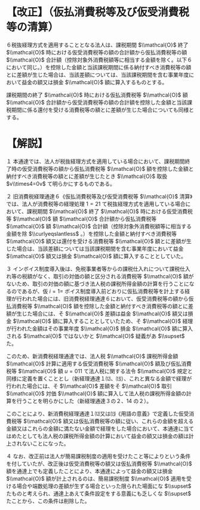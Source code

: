 # 【改正】（仮払消費税等及び仮受消費税等の清算）

６税抜経理方式を適用することとなる法人は、課税期間 $\\mathcal{O}$ 終了 $\\mathcal{O}$ 時における仮受消費税等の額の合計額から仮払消費税等の額 $\\mathcal{O}$ 合計額（控除対象外消費税額等に相当する金額を除く。以下６において同じ。）を控除した金額と当該課税期間に係る納付すべき消費税等の額とに差額が生じた場合は、当該差額については、当該課税期間を含む事業年度において益金の額又は損金 $\\mathcal{O}$ 額に算入するものとする。

課税期間の終了 $\\mathcal{O}$ 時における仮払消費税等 $\\mathcal{O}$ 額 $\\mathcal{O}$ 合計額から仮受消費税等の額の合計額を控除した金額と当該課税期間に係る還付を受ける消費税等の額とに差額が生じた場合についても同様とする。

# 【解説】

１ 本通達では、法人が税抜経理方式を適用している場合において、課税期間終了時の仮受消費税等の額から仮払消費税等 $\\mathcal{O}$ 額を控除した金額と納付すべき消費税等の額とに差額が生じたとき $\\mathcal{O}$ 取扱 $v\\times4=0v$ て明らかにするものである。

２ 旧消費税経理通達６《仮払消費税等及び仮受消費税等 $\\mathcal{O}$ 清算》では、法人が消費税等の経理処理 $1=21$ て税抜経理方式を適用している場合において、課税期間 $\\mathcal{O}$ 終了 $\\mathcal{O}$ 時における仮受消費税等 $\\mathcal{O}$ 額 $\\mathcal{O}$ 合計額から仮払消費税等 $\\mathcal{O}$ 額 $\\mathcal{O}$ 合計額（控除対象外消費税額等に相当する金額を除 $\\curlyeqslantless$ 。）を控除した金額と納付すべき消費税等 $\\mathcal{O}$ 額又は還付を受ける消費税等 $\\mathcal{O}$ 額とに差額が生じた場合は、当該差額については当該課税期間を含む事業年度において益金 $\\mathcal{O}$ 額又は損金 $\\mathcal{O}$ 額に算入することとしていた。

３ インボイス制度導入後は、免税事業者等からの課税仕入れについて課税仕入れ等の税額がなく、取引の対価の額と区分される消費税等 $\\mathcal{O}$ 額がないため、取引の対価の額に基づき法人税の課税所得金額の計算を行うことになるのであるが、仮 $i=1=$ ボイス制度導入前どおりに仮払消費税等を計上する経理が行われた場合には、旧消費税経理通達６において、仮受消費税等の額から仮払消費税等 $\\mathcal{O}$ 額を控除した金額と納付すべき消費税等の額とに差額が生じた場合には、そ $\\mathcal{O}$ 差額は益金 $\\mathcal{O}$ 額又は損金 $\\mathcal{O}$ 額に算入することとしていたため、そ $\\mathcal{O}$ 経理が行われた金額はその事業年度 $\\mathcal{O}$ 損金 $\\mathcal{O}$ 額に算入される $\\mathcal{O}$ ではないかと $\\mathcal{O}$ 疑義があ $\\supset$ た。

このため、新消費税経理通達では、法人税 $\\mathcal{O}$ 課税所得金額 $\\mathcal{O}$ 計算に適用する仮受消費税等 $\\mathcal{O}$ 額及び仮払消費税等 $\\mathcal{O}$ 額 $u=011$ て法人税に関する法令 $\\mathcal{O}$ 規定と同様に定義を置くこととし（新経理通達１⑿、⒀）、これと異なる金額で経理が行われた場合には、そ $\\mathcal{O}$ 差額をそ $\\mathcal{O}$ 取引 $\\mathcal{O}$ 対価 $\\mathcal{O}$ 額に算入して法人税の課税所得金額の計算を行うことを明らかにした（新経理通達３の２、14 の２）。

このことにより、新消費税経理通達１⑿又は⒀《用語の意義》で定義した仮受消費税等 $\\mathcal{O}$ 額又は仮払消費税等の額に従い、これらの金額を超える金額又はこれらの金額に満たない金額で経理をした場合において、本通達に当てはめたとしても法人税の課税所得金額の計算において益金の額又は損金の額は計上されないことになった。

４ なお、改正前は法人が簡易課税制度の適用を受けたこと等によりという条件を付していたが、改正後は仮受消費税等の額又は仮払消費税等 $\\mathcal{O}$ 額を通達上でも定義したことにより、本通達によって益金の額又は損金 $\\mathcal{O}$ 額が計上されるのは、簡易課税制度 $\\mathcal{O}$ 適用を受ける場合や端数処理の差額が生ずる場合といった限られた場面にな $\\supset$ たものと考えられ、通達上あえて条件設定をする意義にも乏しくな $\\supset$ たことから、この条件は削除した。